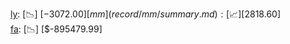 [ly](record/ly/summary.md): [📉] [$-3072.00]  
[mm](record/mm/summary.md): [📈] [$2818.60]  
[fa](record/fa/summary.md): [📉] [$-895479.99]  
